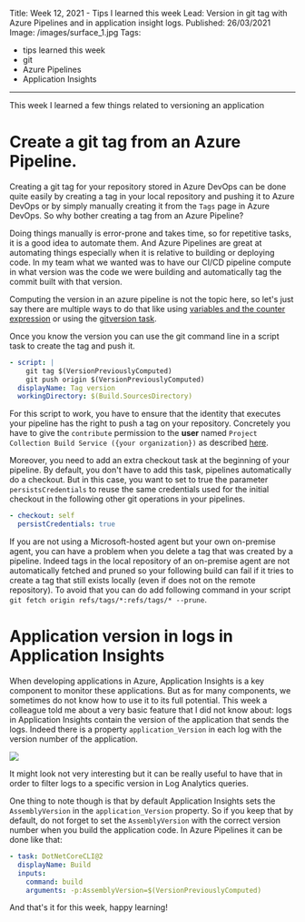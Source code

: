 Title: Week 12, 2021 - Tips I learned this week
Lead: Version in git tag with Azure Pipelines and in application insight logs.
Published: 26/03/2021
Image: /images/surface_1.jpg
Tags:
  - tips learned this week
  - git
  - Azure Pipelines
  - Application Insights
---

This week I learned a few things related to versioning an application 

# Create a git tag from an Azure Pipeline.

Creating a git tag for your repository stored in Azure DevOps can be done quite easily by creating a tag in your local repository and pushing it to Azure DevOps or by simply manually creating it from the `Tags` page in Azure DevOps. So why bother creating a tag from an Azure Pipeline?

Doing things manually is error-prone and takes time, so for repetitive tasks, it is a good idea to automate them. And Azure Pipelines are great at automating things especially when it is relative to building or deploying code. In my team what we wanted was to have our CI/CD pipeline compute in what version was the code we were building and automatically tag the commit built with that version.

Computing the version in an azure pipeline is not the topic here, so let's just say there are multiple ways to do that like using [variables and the counter expression](https://docs.microsoft.com/en-us/azure/devops/pipelines/process/expressions?view=azure-devops#counter) or using the [gitversion task](https://marketplace.visualstudio.com/items?itemName=gittools.gittools).

Once you know the version you can use the git command line in a script task to create the tag and push it.
```yml
- script: |
    git tag $(VersionPreviouslyComputed)
    git push origin $(VersionPreviouslyComputed)
  displayName: Tag version
  workingDirectory: $(Build.SourcesDirectory)
```

For this script to work, you have to ensure that the identity that executes your pipeline has the right to push a tag on your repository. Concretely you have to give the `contribute` permission to the **user** named `Project Collection Build Service ({your organization})` as described [here](https://docs.microsoft.com/en-us/azure/devops/pipelines/scripts/git-commands?view=azure-devops&tabs=yaml#grant-version-control-permissions-to-the-build-service).

Moreover, you need to add an extra checkout task at the beginning of your pipeline. By default, you don't have to add this task, pipelines automatically do a checkout. But in this case, you want to set to true the parameter `persistsCredentials` to reuse the same credentials used for the initial checkout in the following other git operations in your pipelines.

```yml
- checkout: self
  persistCredentials: true
```

If you are not using a Microsoft-hosted agent but your own on-premise agent, you can have a problem when you delete a tag that was created by a pipeline. Indeed tags in the local repository of an on-premise agent are not automatically fetched and pruned so your following build can fail if it tries to create a tag that still exists locally (even if does not on the remote repository). To avoid that you can do add following command in your script `git fetch origin refs/tags/*:refs/tags/* --prune`.

# Application version in logs in Application Insights

When developing applications in Azure, Application Insights is a key component to monitor these applications. But as for many components, we sometimes do not know how to use it to its full potential. 
This week a colleague told me about a very basic feature that I did not know about: logs in Application Insights contain the version of the application that sends the logs. Indeed there is a property `application_Version` in each log with the version number of the application.

<img src="/posts/images/w122021tips_ai_1.png" class="img-fluid centered-img">  

It might look not very interesting but it can be really useful to have that in order to filter logs to a specific version in Log Analytics queries.

One thing to note though is that by default Application Insights sets the `AssemblyVersion` in the `application_Version` property. So if you keep that by default, do not forget to set the `AssemblyVersion` with the correct version number when you build the application code. In Azure Pipelines it can be done like that:

```yml
- task: DotNetCoreCLI@2
  displayName: Build
  inputs:
    command: build
    arguments: -p:AssemblyVersion=$(VersionPreviouslyComputed)
```

And that's it for this week, happy learning!